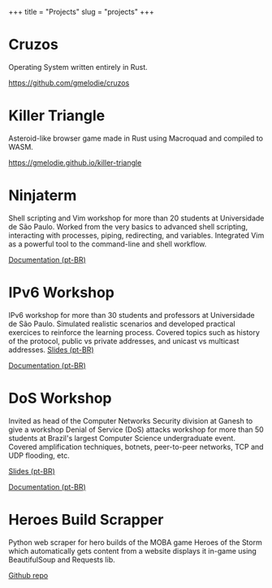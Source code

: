 +++
title = "Projects"
slug = "projects"
+++

# Cruzos
Operating System written entirely in Rust.

https://github.com/gmelodie/cruzos

# Killer Triangle
Asteroid-like browser game made in Rust using Macroquad and compiled to WASM.

https://gmelodie.github.io/killer-triangle

# Ninjaterm
Shell scripting and Vim workshop for more than 20 students at Universidade de São Paulo. Worked from the very basics to advanced shell scripting, interacting with processes, piping, redirecting, and variables. Integrated Vim as a powerful tool to the command-line and shell workflow.

[Documentation (pt-BR)](../docs/ninjaterm-docs.pdf)


# IPv6 Workshop
IPv6 workshop for more than 30 students and professors at Universidade de São Paulo. Simulated realistic scenarios and developed practical exercices to reinforce the learning process. Covered topics such as history of the protocol, public vs private addresses, and unicast vs multicast addresses. 
[Slides (pt-BR)](../docs/ipv6-slides.pdf)

[Documentation (pt-BR)](../docs/ipv6-docs.pdf)


# DoS Workshop
Invited as head of the Computer Networks Security division at Ganesh to give a workshop Denial of Service (DoS) attacks workshop for more than 50 students at Brazil's largest Computer Science undergraduate event. Covered amplification techniques, botnets, peer-to-peer networks, TCP and UDP flooding, etc.

[Slides (pt-BR)](../docs/dos-slides.pdf)

[Documentation (pt-BR)](../docs/dos-docs.pdf)

# Heroes Build Scrapper
Python web scraper for hero builds of the MOBA game Heroes of the Storm which automatically gets content from a website displays it in-game using BeautifulSoup and Requests lib.

[Github repo](https://github.com/gmelodie/heroes_build_scrapper)
